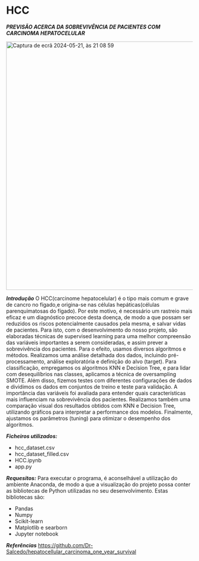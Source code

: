 # HCC

***PREVISÃO ACERCA DA SOBREVIVÊNCIA DE PACIENTES COM CARCINOMA HEPATOCELULAR***

<img width="669" alt="Captura de ecrã 2024-05-21, às 21 08 59" src="https://github.com/caroleite05/HCC/assets/166618304/02f97056-fa55-4117-b0ed-1d78d501a2ed">

***Introdução***
  O HCC(carcinome hepatocelular) é o tipo mais comum e grave de cancro no fígado,e origina-se nas células hepáticas(células parenquimatosas do fígado). Por este motivo, é necessário um rastreio mais eficaz e um diagnóstico precoce desta doença, de modo a que possam ser reduzidos os riscos potencialmente causados pela mesma, e salvar vidas de pacientes. Para isto, com o desenvolvimento do nosso projeto, são elaboradas técnicas de supervised learning para uma melhor compreensão das variáveis importantes a serem consideradas, e assim prever a sobrevivência dos pacientes. 
Para o efeito, usamos  diversos algoritmos e métodos. Realizamos uma análise detalhada dos dados, incluindo pré-processamento, análise exploratória e definição do alvo (target). Para classificação, empregamos os algoritmos KNN e Decision Tree, e para lidar com desequilíbrios nas classes, aplicamos a técnica de oversampling SMOTE. Além disso, fizemos testes com diferentes configurações de dados e dividimos os dados em conjuntos de treino e teste para validação. A importância das variáveis foi avaliada para entender quais características mais influenciam na sobrevivência dos pacientes. Realizamos também uma comparação visual dos resultados obtidos com KNN e Decision Tree, utilizando gráficos para interpretar a performance dos modelos. Finalmente, ajustamos os parâmetros (tuning) para otimizar o desempenho dos algoritmos.

***Ficheiros utilizados:***
  - hcc_dataset.csv
  - hcc_dataset_filled.csv
  - HCC.ipynb
  - app.py

***Requesitos:***
  Para executar o programa, é aconselhável a utilização do ambiente Anaconda, de modo a que a visualização do projeto possa conter as bibliotecas de Python utilizadas no seu desenvolvimento. Estas bibliotecas são:
  - Pandas
  - Numpy
  - Scikit-learn
  - Matplotlib e searborn
  - Jupyter notebook


***Referências***
https://github.com/Dr-Salcedo/hepatocellular_carcinoma_one_year_survival

  
